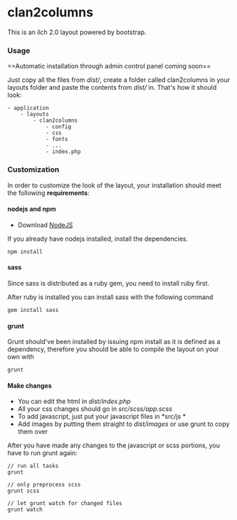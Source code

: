 # clan2columns

This is an ilch 2.0 layout powered by bootstrap.


### Usage

==Automatic installation through admin control panel coming soon==

Just copy all the files from *dist/*, create a folder called clan2columns in your layouts folder and paste the contents from *dist/* in. That's how it should look:

    - application
        - layouts
            - clan2columns
                - config
                - css
                - fonts
                - ...
                - index.php

### Customization

In order to customize the look of the layout, your installation should meet the following **requirements**:

#### nodejs and npm
- Download [NodeJS](https://nodejs.org/en/) 

If you already have nodejs installed, install the dependencies.

    npm install


#### sass
Since sass is distributed as a ruby gem, you need to install ruby first.

After ruby is installed you can install sass with the following command

    gem install sass

#### grunt

Grunt should've been installed by issuing npm install as it is defined as a dependency, therefore you should be able to compile the layout on your own with

    grunt

#### Make changes

- You can edit the html in *dist/index.php*
- All your css changes should go in *src/scss/app.scss*
- To add javascript, just put your javascript files in *src/js *
- Add images by putting them straight to *dist/images* or use grunt to copy them over

After you have made any changes to the javascript or scss portions, you have to run grunt again:

    // run all tasks    
    grunt

    // only preprocess scss
    grunt scss

    // let grunt watch for changed files
    grunt watch
